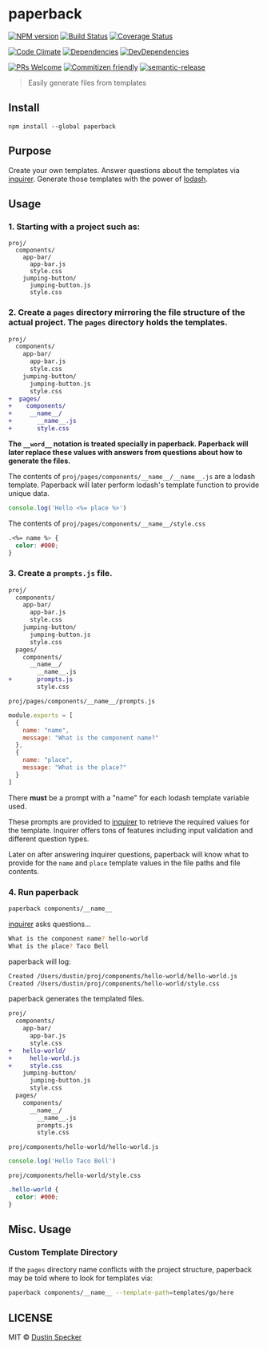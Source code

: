 # paperback
[![NPM version](https://badge.fury.io/js/paperback.svg)](https://badge.fury.io/js/paperback)
[![Build Status](https://travis-ci.org/dustinspecker/paperback.svg?branch=master)](https://travis-ci.org/dustinspecker/paperback)
[![Coverage Status](https://img.shields.io/coveralls/dustinspecker/paperback.svg)](https://coveralls.io/r/dustinspecker/paperback?branch=master)

[![Code Climate](https://codeclimate.com/github/dustinspecker/paperback/badges/gpa.svg)](https://codeclimate.com/github/dustinspecker/paperback)
[![Dependencies](https://david-dm.org/dustinspecker/paperback.svg)](https://david-dm.org/dustinspecker/paperback/#info=dependencies&view=table)
[![DevDependencies](https://david-dm.org/dustinspecker/paperback/dev-status.svg)](https://david-dm.org/dustinspecker/paperback/#info=devDependencies&view=table)

[![PRs Welcome](https://img.shields.io/badge/PRs-welcome-brightgreen.svg?style=flat-square)](http://makeapullrequest.com)
[![Commitizen friendly](https://img.shields.io/badge/commitizen-friendly-brightgreen.svg)](http://commitizen.github.io/cz-cli/)
[![semantic-release](https://img.shields.io/badge/%20%20%F0%9F%93%A6%F0%9F%9A%80-semantic--release-e10079.svg)](https://github.com/semantic-release/semantic-release)

> Easily generate files from templates

## Install
```
npm install --global paperback
```

## Purpose

Create your own templates. Answer questions about the templates via [inquirer](https://github.com/SBoudrias/Inquirer.js/tree/v0.12.0). Generate those templates with the power of [lodash](https://lodash.com/docs#template).

## Usage
### 1. Starting with a project such as:
```
proj/
  components/
    app-bar/
      app-bar.js
      style.css
    jumping-button/
      jumping-button.js
      style.css
```
### 2. Create a `pages` directory mirroring the file structure of the actual project. The `pages` directory holds the templates.
```diff
proj/
  components/
    app-bar/
      app-bar.js
      style.css
    jumping-button/
      jumping-button.js
      style.css
+  pages/
+    components/
+     __name__/
+       __name__.js
+       style.css
```
**The `__word__` notation is treated specially in paperback. Paperback will later replace these values with answers from questions about how to generate the files.**

The contents of `proj/pages/components/__name__/__name__.js` are a lodash template. Paperback will later perform lodash's template function to provide unique data.
```javascript
console.log('Hello <%= place %>')
```

The contents of `proj/pages/components/__name__/style.css`
```css
.<%= name %> {
  color: #000;
}
```
### 3. Create a `prompts.js` file.
```diff
proj/
  components/
    app-bar/
      app-bar.js
      style.css
    jumping-button/
      jumping-button.js
      style.css
  pages/
    components/
      __name__/
        __name__.js
+       prompts.js
        style.css
```

`proj/pages/components/__name__/prompts.js`
```js
module.exports = [
  {
    name: "name",
    message: "What is the component name?"
  },
  {
    name: "place",
    message: "What is the place?"
  }
]
```
There **must** be a prompt with a "name" for each lodash template variable used.

These prompts are provided to [inquirer](https://github.com/SBoudrias/Inquirer.js/tree/v0.12.0) to retrieve the required values for the template. Inquirer offers tons of features including input validation and different question types.

Later on after answering inquirer questions, paperback will know what to provide for the `name` and `place` template values in the file paths and file contents.

### 4. Run paperback
```bash
paperback components/__name__
```

[inquirer](https://github.com/SBoudrias/Inquirer.js/tree/v0.12.0) asks questions...
```bash
What is the component name? hello-world
What is the place? Taco Bell
```

paperback will log:
```bash
Created /Users/dustin/proj/components/hello-world/hello-world.js
Created /Users/dustin/proj/components/hello-world/style.css
```

paperback generates the templated files.
```diff
proj/
  components/
    app-bar/
      app-bar.js
      style.css
+   hello-world/
+     hello-world.js
+     style.css
    jumping-button/
      jumping-button.js
      style.css
  pages/
    components/
      __name__/
        __name__.js
        prompts.js
        style.css
```

`proj/components/hello-world/hello-world.js`
```javascript
console.log('Hello Taco Bell')
```

`proj/components/hello-world/style.css`
```css
.hello-world {
  color: #000;
}
```

## Misc. Usage

### Custom Template Directory

If the `pages` directory name conflicts with the project structure, paperback may be told where to look for templates via:

```bash
paperback components/__name__ --template-path=templates/go/here
```

## LICENSE
MIT © [Dustin Specker](https://github.com/dustinspecker)
